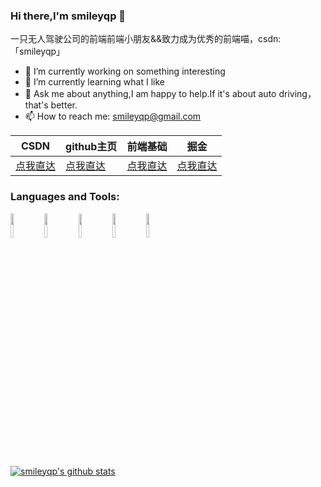 ### Hi there,I'm smileyqp 👋
一只无人驾驶公司的前端前端小朋友&&致力成为优秀的前端喵，csdn:「smileyqp」

- 🔭  I’m currently working on something interesting
- 🌱  I’m currently learning what I like
- 💬  Ask me about anything,I am happy to help.If it's about auto driving，that's better.
- 📫  How to reach me: smileyqp@gmail.com

|  CSDN   | github主页  | 前端基础 | 掘金 |
|  ----  | ----- | --- | --- |
| [点我直达](https://blog.csdn.net/qq_34273059) | [点我直达](https://smileyqp.github.io/)|[点我直达](https://smileyqp.github.io/frontend_book/)| [点我直达](https://juejin.cn/user/993614243312840)|

### Languages and Tools:

<p>  
  <code><img width="10%" src="https://www.vectorlogo.zone/logos/reactjs/reactjs-ar21.svg"></code>
  <code><img width="10%" src="https://th.bing.com/th/id/OIP.j5xeA1fJY7KKioU0J8JlmAHaEK?pid=ImgDet&rs=1"></code>
  <code><img width="10%" src="https://www.vectorlogo.zone/logos/electronjs/electronjs-ar21.svg"></code>
  <code><img width="10%" src="https://th.bing.com/th/id/OIP.3hx9C7LCQEF1DNh7oOvXwgHaC9?w=312&h=140&c=7&o=5&pid=1.7"></code>
  <code><img width="10%" src="https://www.vectorlogo.zone/logos/vuejs/vuejs-ar21.svg"></code>
</p>

[![smileyqp's github stats](https://github-readme-stats.vercel.app/api?username=smileyqp&theme=vue-dark)](https://github.com/anuraghazra/github-readme-stats)

<!--
**smileyqp/smileyqp** is a ✨ _special_ ✨ repository because its `README.md` (this file) appears on your GitHub profile.

Here are some ideas to get you started:

- 🔭 I’m currently working on ...
- 🌱 I’m currently learning ...
- 👯 I’m looking to collaborate on ...
- 🤔 I’m looking for help with ...
- 💬 Ask me about ...
- 📫 How to reach me: smileyqp@gmail.com
- 😄 Pronouns: ...
- ⚡ Fun fact: ...
-->
